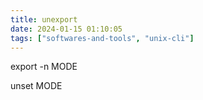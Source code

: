 ```yaml
---
title: unexport
date: 2024-01-15 01:10:05
tags: ["softwares-and-tools", "unix-cli"]
---
```

export -n MODE

unset MODE

